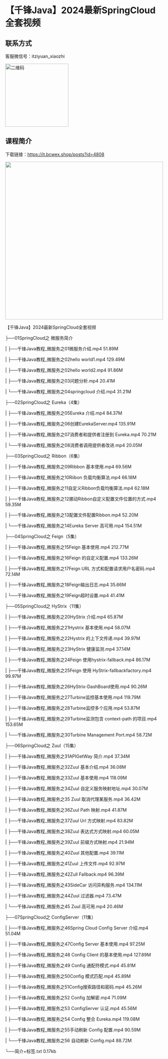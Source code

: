 # 【千锋Java】2024最新SpringCloud全套视频

## 联系方式

客服微信号：itziyuan_xiaozhi

<img src="https://ziyuanyun.oss-cn-guangzhou.aliyuncs.com/common/20240614073449/666b82192834a.jpg" width="200" height="200" alt="二维码">

## 课程简介

下载链接：https://it.bcwex.shop/posts?id=4808

<img src="https://ziyuanyun.oss-cn-guangzhou.aliyuncs.com/yun/20241201153406/674c116e12319.jpg" width="500" alt="">

  

 【千锋Java】2024最新SpringCloud全套视频

 ├──01SpringCloud之 微服务简介

 | ├──千锋Java教程_微服务之01微服务介绍.mp4 51.89M

 | ├──千锋Java教程_微服务之02hello world1.mp4 129.49M

 | ├──千锋Java教程_微服务之02hello world2.mp4 91.86M

 | ├──千锋Java教程_微服务之03问题分析.mp4 20.41M

 | └──千锋Java教程_微服务之04springcloud 介绍.mp4 31.21M

 ├──02SpringCloud之 Eureka（4集）

 | ├──千锋Java教程_微服务之05Eureka 介绍.mp4 84.37M

 | ├──千锋Java教程_微服务之06创建EurekaServer.mp4 135.91M

 | ├──千锋Java教程_微服务之07消费者和提供者注册到 Eureka.mp4 70.21M

 | └──千锋Java教程_微服务之08消费者调用提供者改进.mp4 20.05M

 ├──03SpringCloud之 Ribbon（6集）

 | ├──千锋Java教程_微服务之09Ribbon 基本使用.mp4 69.56M

 | ├──千锋Java教程_微服务之10Riibon 负载均衡算法.mp4 66.18M

 | ├──千锋Java教程_微服务之11自定义Ribbon负载均衡算法.mp4 62.18M

 | ├──千锋Java教程_微服务之12挪动Ribbon自定义配置文件位置的方式.mp4 59.35M

 | ├──千锋Java教程_微服务之13配置文件配置Ribbon.mp4 52.20M

 | └──千锋Java教程_微服务之14Eureka Server 高可用.mp4 154.51M

 ├──04SpringCloud之 Feign（5集）

 | ├──千锋Java教程_微服务之15Feign 基本使用.mp4 212.77M

 | ├──千锋Java教程_微服务之16Feign 的自定义配置.mp4 133.26M

 | ├──千锋Java教程_微服务之17Feign URL 方式和配置请求用户名密码.mp4 72.14M

 | ├──千锋Java教程_微服务之18Feign输出日志.mp4 35.66M

 | └──千锋Java教程_微服务之19Feign超时设置.mp4 41.41M

 ├──05SpringCloud之 HyStrix（11集）

 | ├──千锋Java教程_微服务之20HyStrix 介绍.mp4 65.87M

 | ├──千锋Java教程_微服务之21Hystrix 基本使用.mp4 58.07M

 | ├──千锋Java教程_微服务之22Hystrix 的上下文传递.mp4 39.97M

 | ├──千锋Java教程_微服务之23HyStrix 健康监测.mp4 37.14M

 | ├──千锋Java教程_微服务之24Feign 使用hystrix-fallback.mp4 86.17M

 | ├──千锋Java教程_微服务之25Feign 使用 HyStrix-fallbackfactory.mp4 99.97M

 | ├──千锋Java教程_微服务之26HyStrix-DashBoard使用.mp4 90.26M

 | ├──千锋Java教程_微服务之27Turbine监控基本使用.mp4 119.79M

 | ├──千锋Java教程_微服务之28Turbine监控多个应用.mp4 53.87M

 | ├──千锋Java教程_微服务之29Turbine监测包含 context-path 的项目.mp4 153.65M

 | └──千锋Java教程_微服务之30Turbine Management Port.mp4 58.72M

 ├──06SpringCloud之 Zuul（15集）

 | ├──千锋Java教程_微服务之31APIGetWay 简介.mp4 37.34M

 | ├──千锋Java教程_微服务之32Zuul 基本介绍.mp4 36.08M

 | ├──千锋Java教程_微服务之33Zuul 基本使用.mp4 118.09M

 | ├──千锋Java教程_微服务之34Zuul 自定义服务映射地址.mp4 30.07M

 | ├──千锋Java教程_微服务之35 Zuul 取消代理某服务.mp4 36.42M

 | ├──千锋Java教程_微服务之36Zuul Path 映射.mp4 41.87M

 | ├──千锋Java教程_微服务之37Zuul Url 方式映射.mp4 83.82M

 | ├──千锋Java教程_微服务之38Zuul 表达式方式映射.mp4 60.05M

 | ├──千锋Java教程_微服务之39Zuul 前缀方式映射.mp4 21.94M

 | ├──千锋Java教程_微服务之40Zuul 其他配置.mp4 39.11M

 | ├──千锋Java教程_微服务之41Zuul 上传文件.mp4 92.97M

 | ├──千锋Java教程_微服务之42Zull Fallback.mp4 96.39M

 | ├──千锋Java教程_微服务之43SideCar 访问异构服务.mp4 134.11M

 | ├──千锋Java教程_微服务之44Zuul 过滤器.mp4 73.47M

 | └──千锋Java教程_微服务之45 Zuul 高可用.mp4 20.46M

 ├──07SpringCloud之 ConfigServer（11集）

 | ├──千锋Java教程_微服务之46Spring Cloud Config Server 介绍.mp4 51.04M

 | ├──千锋Java教程_微服务之47Config Server 基本使用.mp4 97.25M

 | ├──千锋Java教程_微服务之48 Config Client 的基本使用.mp4 127.89M

 | ├──千锋Java教程_微服务之49 Config 通配符模式.mp4 45.81M

 | ├──千锋Java教程_微服务之50Config 模式匹配.mp4 45.89M

 | ├──千锋Java教程_微服务之51Config搜索路径和密码.mp4 45.26M

 | ├──千锋Java教程_微服务之52 Config 加解密.mp4 71.09M

 | ├──千锋Java教程_微服务之53 ConfigServer 认证.mp4 45.56M

 | ├──千锋Java教程_微服务之54 Config 整合 Eureka.mp4 119.08M

 | ├──千锋Java教程_微服务之55手动刷新 Config 配置.mp4 90.59M

 | └──千锋Java教程_微服务之56 自动刷新 Config.mp4 88.72M

 └──简介+标签.txt 0.17kb

  